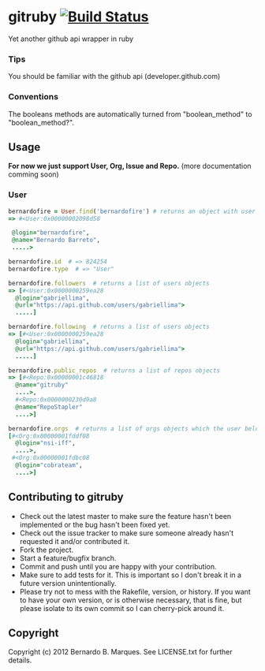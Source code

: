 # gitruby [![Build Status](https://secure.travis-ci.org/bernardofire/gitruby.png?branch=master)][travis]

[travis]: http://travis-ci.org/bernardofire/gitruby

Yet another github api wrapper in ruby
### Tips
You should be familiar with the github api (developer.github.com)

### Conventions
The booleans methods are automatically turned from "boolean_method" to "boolean_method?".


## Usage

**For now we just support User, Org, Issue and Repo.** (more documentation comming soon)

### User
```ruby
bernardofire = User.find('bernardofire') # returns an object with user's api attritbutes and methods
=> #<User:0x00000002098d58

 @login="bernardofire",
 @name="Bernardo Barreto",
 .....>

bernardofire.id  # => 824254
bernardofire.type  # => "User"

bernardofire.followers  # returns a list of users objects
=> [#<User:0x0000000259ea28
  @login="gabriellima",
  @url="https://api.github.com/users/gabriellima">
  .....]

bernardofire.following  # returns a list of users objects
=> [#<User:0x0000000259ea28
  @login="gabriellima",
  @url="https://api.github.com/users/gabriellima">
  .....]

bernardofire.public_repos  # returns a list of repos objects
=> [#<Repo:0x00000001c46818
  @name="gitruby"
  ....>,
  #<Repo:0x0000000230d9a8
  @name="RepoStapler"
  ....>]

bernardofire.orgs  # returns a list of orgs objects which the user belongs
[#<Org:0x00000001fddf08
  @login="nsi-iff",
  ....>,
 #<Org:0x00000001fdbc08
  @login="cobrateam",
  ....>]
```

## Contributing to gitruby

* Check out the latest master to make sure the feature hasn't been implemented or the bug hasn't been fixed yet.
* Check out the issue tracker to make sure someone already hasn't requested it and/or contributed it.
* Fork the project.
* Start a feature/bugfix branch.
* Commit and push until you are happy with your contribution.
* Make sure to add tests for it. This is important so I don't break it in a future version unintentionally.
* Please try not to mess with the Rakefile, version, or history. If you want to have your own version, or is otherwise necessary, that is fine, but please isolate to its own commit so I can cherry-pick around it.

## Copyright

Copyright (c) 2012 Bernardo B. Marques. See LICENSE.txt for
further details.

